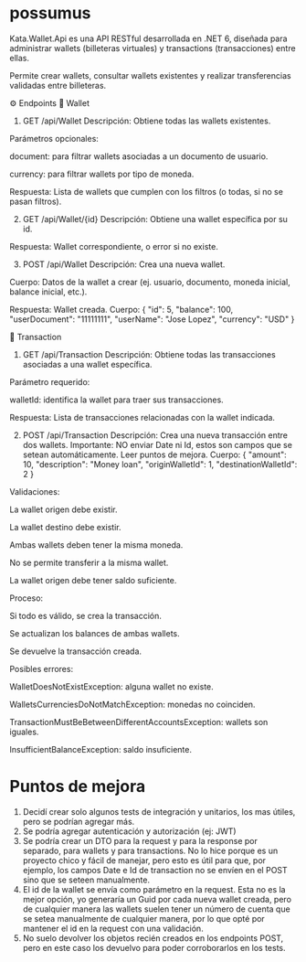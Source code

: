 # possumus

Kata.Wallet.Api es una API RESTful desarrollada en .NET 6, diseñada para administrar wallets (billeteras virtuales) y transactions (transacciones) entre ellas.

Permite crear wallets, consultar wallets existentes y realizar transferencias validadas entre billeteras.

⚙️ Endpoints
🔹 Wallet
1. GET /api/Wallet
Descripción: Obtiene todas las wallets existentes.

Parámetros opcionales:

document: para filtrar wallets asociadas a un documento de usuario.

currency: para filtrar wallets por tipo de moneda.

Respuesta: Lista de wallets que cumplen con los filtros (o todas, si no se pasan filtros).

2. GET /api/Wallet/{id}
Descripción: Obtiene una wallet específica por su id.

Respuesta: Wallet correspondiente, o error si no existe.

3. POST /api/Wallet
Descripción: Crea una nueva wallet.

Cuerpo: Datos de la wallet a crear (ej. usuario, documento, moneda inicial, balance inicial, etc.).

Respuesta: Wallet creada.
Cuerpo:
{
  "id": 5,
  "balance": 100,
  "userDocument": "11111111",
  "userName": "Jose Lopez",
  "currency": "USD"
}

🔹 Transaction
1. GET /api/Transaction
Descripción: Obtiene todas las transacciones asociadas a una wallet específica.

Parámetro requerido:

walletId: identifica la wallet para traer sus transacciones.

Respuesta: Lista de transacciones relacionadas con la wallet indicada.

2. POST /api/Transaction
Descripción: Crea una nueva transacción entre dos wallets.
Importante: NO enviar Date ni Id, estos son campos que se setean automáticamente. Leer puntos de mejora.
Cuerpo:
{
  "amount": 10,
  "description": "Money loan",
  "originWalletId": 1,
  "destinationWalletId": 2
}

Validaciones:

La wallet origen debe existir.

La wallet destino debe existir.

Ambas wallets deben tener la misma moneda.

No se permite transferir a la misma wallet.

La wallet origen debe tener saldo suficiente.

Proceso:

Si todo es válido, se crea la transacción.

Se actualizan los balances de ambas wallets.

Se devuelve la transacción creada.

Posibles errores:

WalletDoesNotExistException: alguna wallet no existe.

WalletsCurrenciesDoNotMatchException: monedas no coinciden.

TransactionMustBeBetweenDifferentAccountsException: wallets son iguales.

InsufficientBalanceException: saldo insuficiente.

# Puntos de mejora

1. Decidí crear solo algunos tests de integración y unitarios, los mas útiles, pero se podrían agregar más.
2. Se podría agregar autenticación y autorización (ej: JWT)
3. Se podría crear un DTO para la request y para la response por separado, para wallets y para transactions. No lo hice porque es un proyecto chico y fácil de manejar, pero esto es útil para que, por ejemplo, los campos Date e Id de transaction no se envíen en el POST sino que se seteen manualmente.
4. El id de la wallet se envía como parámetro en la request. Esta no es la mejor opción, yo generaría un Guid por cada nueva wallet creada, pero de cualquier manera las wallets suelen tener un número de cuenta que se setea manualmente de cualquier manera, por lo que opté por mantener el id en la request con una validación.
5. No suelo devolver los objetos recién creados en los endpoints POST, pero en este caso los devuelvo para poder corroborarlos en los tests.
